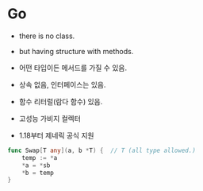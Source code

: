 # Go

- there is no class.

- but having structure with methods.

- 어떤 타입이든 메서드를 가질 수 있음.

- 상속 없음, 인터페이스는 있음.

- 함수 리터럴(람다 함수) 있음.

- 고성능 가비지 컬렉터

- 1.18부터 제네릭 공식 지원

~~~go
func Swap[T any](a, b *T) {  // T (all type allowed.)
    temp := *a
    *a = *sb
    *b = temp
}
~~~